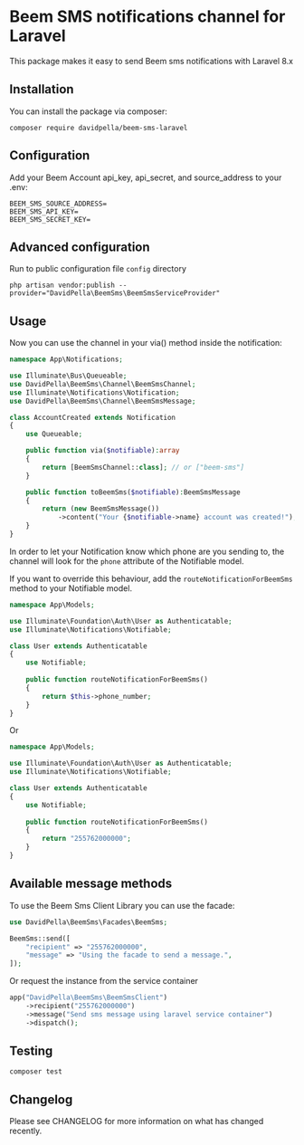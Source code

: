 # Beem SMS notifications channel for Laravel

This package makes it easy to send Beem sms notifications with Laravel 8.x

## Installation

You can install the package via composer:

```shell
composer require davidpella/beem-sms-laravel
```

##  Configuration

Add your Beem Account api_key, api_secret, and source_address to your .env:

```dotenv
BEEM_SMS_SOURCE_ADDRESS=
BEEM_SMS_API_KEY=
BEEM_SMS_SECRET_KEY=
```

## Advanced configuration

Run to public configuration file `config` directory

```shell
php artisan vendor:publish --provider="DavidPella\BeemSms\BeemSmsServiceProvider"
```

## Usage

Now you can use the channel in your via() method inside the notification:

```php
namespace App\Notifications;

use Illuminate\Bus\Queueable;
use DavidPella\BeemSms\Channel\BeemSmsChannel;
use Illuminate\Notifications\Notification;
use DavidPella\BeemSms\Channel\BeemSmsMessage;

class AccountCreated extends Notification
{
    use Queueable;

    public function via($notifiable):array
    {
        return [BeemSmsChannel::class]; // or ["beem-sms"]
    }

    public function toBeemSms($notifiable):BeemSmsMessage
    {
        return (new BeemSmsMessage())
            ->content("Your {$notifiable->name} account was created!");
    }
}
```

In order to let your Notification know which phone are you sending to, the channel will look for the `phone` attribute of the Notifiable model. 

If you want to override this behaviour, add the `routeNotificationForBeemSms` method to your Notifiable model.

```php
namespace App\Models;

use Illuminate\Foundation\Auth\User as Authenticatable;
use Illuminate\Notifications\Notifiable;

class User extends Authenticatable
{
    use Notifiable;
    
    public function routeNotificationForBeemSms()
    {
        return $this->phone_number;
    }
}

```

Or

```php
namespace App\Models;

use Illuminate\Foundation\Auth\User as Authenticatable;
use Illuminate\Notifications\Notifiable;

class User extends Authenticatable
{
    use Notifiable;
    
    public function routeNotificationForBeemSms()
    {
        return "255762000000";
    }
}

```

## Available message methods

To use the Beem Sms Client Library you can use the facade:

```php
use DavidPella\BeemSms\Facades\BeemSms;

BeemSms::send([
    "recipient" => "255762000000",
    "message" => "Using the facade to send a message.",
]);
```

Or request the instance from the service container

```php
app("DavidPella\BeemSms\BeemSmsClient")
    ->recipient("255762000000")
    ->message("Send sms message using laravel service container")
    ->dispatch();
```

## Testing
```shell 
composer test
```

## Changelog
Please see CHANGELOG for more information on what has changed recently.



